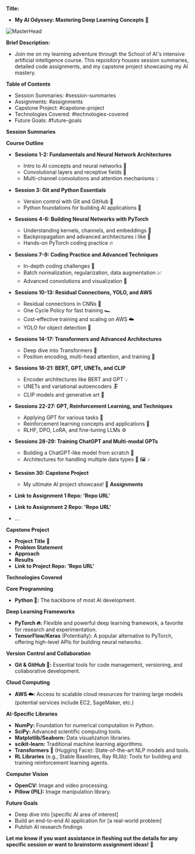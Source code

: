 

**Title:**

* **My AI Odyssey: Mastering Deep Learning Concepts** 🚀

  
![MasterHead](https://media.licdn.com/dms/image/D5612AQEReRdkC5K3_A/article-cover_image-shrink_720_1280/0/1702441745439?e=1725494400&v=beta&t=faR8N6knWmC3dkVfbxvkPqasK9Z9h5Kp3UFwEPWtRrI)

**Brief Description:**

* Join me on my learning adventure through the School of AI's intensive artificial intelligence course. This repository houses session summaries, detailed code assignments, and my capstone project showcasing my AI mastery.

**Table of Contents**

* Session Summaries: #session-summaries
* Assignments: #assignments
* Capstone Project: #capstone-project
* Technologies Covered: #technologies-covered
* Future Goals: #future-goals

**Session Summaries**


**Course Outline**

* **Sessions 1-2: Fundamentals and Neural Network Architectures** 
    * Intro to AI concepts and neural networks 🚀
    * Convolutional layers and receptive fields 🔎
    * Multi-channel convolutions and attention mechanisms 💡
* **Session 3: Git and Python Essentials** 
    * Version control with Git and GitHub 🐙
    * Python foundations for building AI applications 🐍
* **Sessions 4-6: Building Neural Networks with PyTorch**
    * Understanding kernels, channels, and embeddings 🧱
    * Backpropagation and advanced architectures i like 🔄
    * Hands-on PyTorch coding practice 🔥
* **Sessions 7-9: Coding Practice and Advanced Techniques**
    * In-depth coding challenges 💪
    * Batch normalization, regularization, data augmentation 📈
    * Advanced convolutions and visualization 🎨  
* **Sessions 10-13: Residual Connections, YOLO, and AWS**
    * Residual connections in CNNs 🔗
    * One Cycle Policy for fast training 🏎️
    * Cost-effective training and scaling on AWS ☁️
    * YOLO for object detection 👀
* **Sessions 14-17: Transformers and Advanced Architectures**
    * Deep dive into Transformers 🤖
    * Position encoding, multi-head attention, and training 🧠
* **Sessions 18-21: BERT, GPT, UNETs, and CLIP**
    * Encoder architectures like BERT and GPT 💡
    * UNETs and variational autoencoders 🗜️
    * CLIP models and generative art 🎨
* **Sessions 22-27: GPT, Reinforcement Learning, and Techniques**
    * Applying GPT for various tasks 💬
    * Reinforcement learning concepts and applications 💪
    * RLHF, DPO, LoRA, and fine-tuning LLMs ⚙️
* **Sessions 28-29: Training ChatGPT and Multi-modal GPTs**
    * Building a ChatGPT-like model from scratch 🤯
    * Architectures for handling multiple data types 💬 🖼️ 🎶
* **Session 30: Capstone Project**
    * My ultimate AI project showcase! 🎉
**Assignments**

* **Link to Assignment 1 Repo: 'Repo URL'** 
* **Link to Assignment 2 Repo: 'Repo URL'**
* ...

**Capstone Project**

* **Project Title** 🥇
* **Problem Statement**
* **Approach**
* **Results**
* **Link to Project Repo: 'Repo URL'**



**Technologies Covered**

**Core Programming**

* **Python 🐍:** The backbone of most AI development.

**Deep Learning Frameworks**

* **PyTorch 🔥:**  Flexible and powerful deep learning framework, a favorite for research and experimentation.
* **TensorFlow/Keras** (Potentially): A popular alternative to PyTorch, offering high-level APIs for building neural networks.

**Version Control and Collaboration**

* **Git & GitHub 🐙:** Essential tools for code management, versioning, and collaborative development. 

**Cloud Computing**

* **AWS ☁️:** Access to scalable cloud resources for training large models (potential services include EC2, SageMaker, etc.)

**AI-Specific Libraries**

* **NumPy:** Foundation for numerical computation in Python.
* **SciPy:** Advanced scientific computing tools.
* **Matplotlib/Seaborn:** Data visualization libraries.
* **scikit-learn:** Traditional machine learning algorithms.
* **Transformers 🤖** (Hugging Face): State-of-the-art NLP models and tools. 
* **RL Libraries** (e.g., Stable Baselines, Ray RLlib): Tools for building and training reinforcement learning agents.

**Computer Vision**

* **OpenCV:** Image and video processing.
* **Pillow (PIL):** Image manipulation library. 

**Future Goals**

* Deep dive into [specific AI area of interest]
* Build an end-to-end AI application for [a real-world problem]
* Publish AI research findings 

**Let me know if you want assistance in fleshing out the details for any specific session or want to brainstorm assignment ideas!** 🌟
